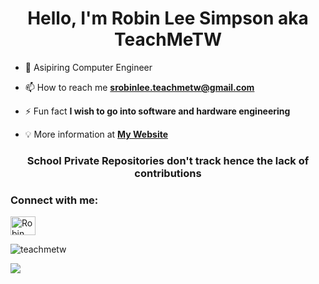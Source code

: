 <h1 align="center">Hello, I'm Robin Lee Simpson aka TeachMeTW</h1>

- 🔭 Asipiring Computer Engineer 
- 📫 How to reach me **srobinlee.teachmetw@gmail.com**

- ⚡ Fun fact **I wish to go into software and hardware engineering**
- 💡 More information at **[My Website](https://teachmetw.github.io)**

<h3 align="center">School Private Repositories don't track hence the lack of contributions</h1>

<h3 align="left">Connect with me:</h3>
<p align="left">

<a href="https://www.linkedin.com/in/robin-simpson-00620520b/" target="blank"><img align="center" src="https://raw.githubusercontent.com/rahuldkjain/github-profile-readme-generator/master/src/images/icons/Social/linked-in-alt.svg" alt="Robin Lee Simpson" height="30" width="40" /></a>
</p>

<p><img src="https://github-readme-stats-i56e.vercel.app/api?username=teachmetw&show_icons=true" alt="teachmetw" /></p>
<p><img align="center" src="https://github-readme-stats-i56e.vercel.app/api/top-langs/?username=teachmetw&hide=java,html,tex&title_color=ffffff&text_color=c9cacc&icon_color=2bbc8a&bg_color=1d1f21&langs_count=3" /></p>
